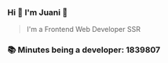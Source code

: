 ### Hi 👋 I&#39;m Juani 🦁

> I&#39;m a Frontend Web Developer SSR

### 📚 Minutes being a developer: 1839807
